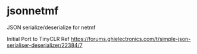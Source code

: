 # jsonnetmf
JSON serialize/deserialize for netmf

Initial Port to TinyCLR Ref https://forums.ghielectronics.com/t/simple-json-serialiser-deserializer/22384/7 
